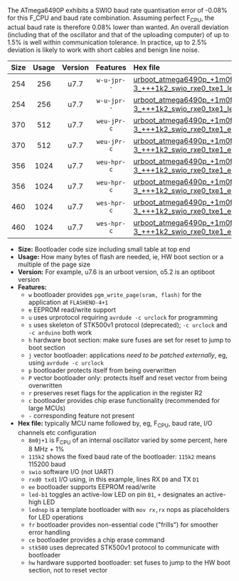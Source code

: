 The ATmega6490P exhibits a SWIO baud rate quantisation error of -0.08% for this F_CPU and baud rate combination. Assuming perfect F<sub>CPU</sub>, the actual baud rate is therefore 0.08% lower than wanted. An overall deviation (including that of the oscillator and that of the uploading computer) of up to 1.5% is well within communication tolerance. In practice, up to 2.5% deviation is likely to work with short cables and benign line noise.

|Size|Usage|Version|Features|Hex file|
|:-:|:-:|:-:|:-:|:--|
|254|256|u7.7|`w-u-jpr--`|[urboot_atmega6490p_+1m0f-3_+++1k2_swio_rxe0_txe1_led+b7.hex](https://raw.githubusercontent.com/stefanrueger/urboot.hex/main/mcus/atmega6490p/internal_oscillator/fcpu_+1m0f-3/br_+++1k2/urboot_atmega6490p_+1m0f-3_+++1k2_swio_rxe0_txe1_led+b7.hex)|
|254|256|u7.7|`w-u-jpr--`|[urboot_atmega6490p_+1m0f-3_+++1k2_swio_rxe0_txe1_lednop.hex](https://raw.githubusercontent.com/stefanrueger/urboot.hex/main/mcus/atmega6490p/internal_oscillator/fcpu_+1m0f-3/br_+++1k2/urboot_atmega6490p_+1m0f-3_+++1k2_swio_rxe0_txe1_lednop.hex)|
|370|512|u7.7|`weu-jPr-c`|[urboot_atmega6490p_+1m0f-3_+++1k2_swio_rxe0_txe1_ee_led+b7_fr_ce.hex](https://raw.githubusercontent.com/stefanrueger/urboot.hex/main/mcus/atmega6490p/internal_oscillator/fcpu_+1m0f-3/br_+++1k2/urboot_atmega6490p_+1m0f-3_+++1k2_swio_rxe0_txe1_ee_led+b7_fr_ce.hex)|
|370|512|u7.7|`weu-jPr-c`|[urboot_atmega6490p_+1m0f-3_+++1k2_swio_rxe0_txe1_ee_lednop_fr_ce.hex](https://raw.githubusercontent.com/stefanrueger/urboot.hex/main/mcus/atmega6490p/internal_oscillator/fcpu_+1m0f-3/br_+++1k2/urboot_atmega6490p_+1m0f-3_+++1k2_swio_rxe0_txe1_ee_lednop_fr_ce.hex)|
|356|1024|u7.7|`weu-hpr-c`|[urboot_atmega6490p_+1m0f-3_+++1k2_swio_rxe0_txe1_ee_led+b7_fr_ce_hw.hex](https://raw.githubusercontent.com/stefanrueger/urboot.hex/main/mcus/atmega6490p/internal_oscillator/fcpu_+1m0f-3/br_+++1k2/urboot_atmega6490p_+1m0f-3_+++1k2_swio_rxe0_txe1_ee_led+b7_fr_ce_hw.hex)|
|356|1024|u7.7|`weu-hpr-c`|[urboot_atmega6490p_+1m0f-3_+++1k2_swio_rxe0_txe1_ee_lednop_fr_ce_hw.hex](https://raw.githubusercontent.com/stefanrueger/urboot.hex/main/mcus/atmega6490p/internal_oscillator/fcpu_+1m0f-3/br_+++1k2/urboot_atmega6490p_+1m0f-3_+++1k2_swio_rxe0_txe1_ee_lednop_fr_ce_hw.hex)|
|460|1024|u7.7|`wes-hpr-c`|[urboot_atmega6490p_+1m0f-3_+++1k2_swio_rxe0_txe1_ee_led+b7_fr_ce_stk500_hw.hex](https://raw.githubusercontent.com/stefanrueger/urboot.hex/main/mcus/atmega6490p/internal_oscillator/fcpu_+1m0f-3/br_+++1k2/urboot_atmega6490p_+1m0f-3_+++1k2_swio_rxe0_txe1_ee_led+b7_fr_ce_stk500_hw.hex)|
|460|1024|u7.7|`wes-hpr-c`|[urboot_atmega6490p_+1m0f-3_+++1k2_swio_rxe0_txe1_ee_lednop_fr_ce_stk500_hw.hex](https://raw.githubusercontent.com/stefanrueger/urboot.hex/main/mcus/atmega6490p/internal_oscillator/fcpu_+1m0f-3/br_+++1k2/urboot_atmega6490p_+1m0f-3_+++1k2_swio_rxe0_txe1_ee_lednop_fr_ce_stk500_hw.hex)|

- **Size:** Bootloader code size including small table at top end
- **Usage:** How many bytes of flash are needed, ie, HW boot section or a multiple of the page size
- **Version:** For example, u7.6 is an urboot version, o5.2 is an optiboot version
- **Features:**
  + `w` bootloader provides `pgm_write_page(sram, flash)` for the application at `FLASHEND-4+1`
  + `e` EEPROM read/write support
  + `u` uses urprotocol requiring `avrdude -c urclock` for programming
  + `s` uses skeleton of STK500v1 protocol (deprecated); `-c urclock` and `-c arduino` both work
  + `h` hardware boot section: make sure fuses are set for reset to jump to boot section
  + `j` vector bootloader: applications *need to be patched externally*, eg, using `avrdude -c urclock`
  + `p` bootloader protects itself from being overwritten
  + `P` vector bootloader only: protects itself and reset vector from being overwritten
  + `r` preserves reset flags for the application in the register R2
  + `c` bootloader provides chip erase functionality (recommended for large MCUs)
  + `-` corresponding feature not present
- **Hex file:** typically MCU name followed by, eg, F<sub>CPU</sub>, baud rate, I/O channels etc configuration
  + `8m0j+1` is F<sub>CPU</sub> of an internal oscillator varied by some percent, here 8 MHz + 1%
  + `115k2` shows the fixed baud rate of the bootloader: `115k2` means 115200 baud
  + `swio` software I/O (not UART)
  + `rxd0 txd1` I/O using, in this example, lines RX `D0` and TX `D1`
  + `ee` bootloader supports EEPROM read/write
  + `led-b1` toggles an active-low LED on pin `B1`, `+` designates an active-high LED
  + `lednop` is a template bootloader with `mov rx,rx` nops as placeholders for LED operations
  + `fr` bootloader provides non-essential code ("frills") for smoother error handling
  + `ce` bootloader provides a chip erase command
  + `stk500` uses deprecated STK500v1 protocol to communicate with bootloader
  + `hw` hardware supported bootloader: set fuses to jump to the HW boot section, not to reset vector
